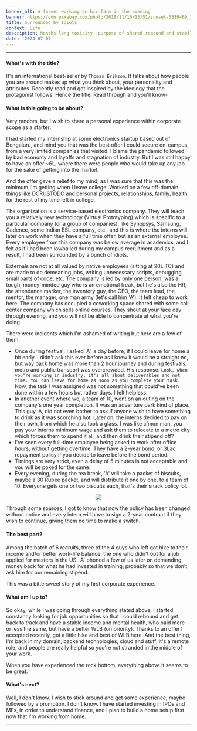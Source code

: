 ```yaml
---
banner_alt: A farmer working on his farm in the evening
banner: https://cdn.pixabay.com/photo/2018/11/16/13/51/sunset-3819469_1280.jpg
title: Surrounded by Idiots
context: Life
description: Months long toxicity, purpose of shared rebound and stability.
date: '2024-07-07'
---
```


---

#### What's with the title?

It's an international best-seller by `Thomas Erikson`. It talks about how people you are around makes up what you think about, your personality and attributes. Recently read and got inspired by the ideology that the protagonist follows. Hence the title. Read through and you'll know-

#### What is this going to be about?

Very random, but I wish to share a personal experience within corporate scope as a starter:

I had started my internship at some electronics startup based out of Bengaluru, and mind you that was the best offer I could secure on-campus, from a very limited companies that visited. I blame the pandamic followed by bad economy and layoffs and stagnation of industry. But I was still happy to have an offer ~6L, where there were people who would take up any job for the sake of getting into the market.

And the offer gave a relief to my mind, as I was sure that this was the minimum I'm getting when I leave college. Worked on a few off-domain things like DCRUSTODC and personal projects, relationships, family, health, for the rest of my time left in college.

The organization is a service-based electronics company. They will teach you a relatively new technology (Virtual Prototyping) which is specific to a particular company (or a group of companies), like Synopsys, Samsung, Cadence, some Indian ESL company, etc., and this is where the interns will later on work when they have a full time offer, but as an external employee. Every employee from this company was below average in academics, and I felt as if I had been lowballed during my campus recruitment and as a result, I had been surrounded by a bunch of idiots.

Externals are not at all valued by native employees (sitting at 20L TC) and are made to do demeaning jobs, writing unnecessary scripts, debugging small parts of code, etc. The company is led by only one person, was a tough, money-minded guy who is an emotional freak, but he's also the HR, the attendance marker, the inventory guy, the CEO, the team lead, the mentor, the manager, one man army (let's call him 'A'). It felt cheap to work here. The company has occupied a coworking space shared with some call center company which sells online courses. They shout at your face day through evening, and you will not be able to concentrate at what you're doing.

There were incidents which I'm ashamed of writing but here are a few of them:
- Once during festival, I asked 'A', a day before, if I could leave for home a bit early. I didn't ask this ever before as I knew it would be a straight no, but way back home was more than 2 hour journey and during festivals, metro and public transport was overcrowded. His response: `Look, when you're working in industry, it's all about deliverables and not time. You can leave for home as soon as you complete your task.` Now, the task I was assigned was not something that could've been done within a few hours but rather days. I felt helpless.
- In another event where we, a team of 10, went on an outing on the company's one year completion. It was an adventure park kind of place. This guy, A, did not even bother to ask if anyone wish to have something to drink as it was scorching hot. Later on, the interns decided to pay on their own, from which he also took a glass. I was like c'mon man, you pay your interns minimum wage and ask them to relocate to a metro city which forces them to spend it all, and then drink their stipend off?
- I've seen every full-time employee being asked to work after office hours, without getting overtime. They have a 2-year bond, or 3Lac repayment policy if you decide to leave before the bond period.
- Timings are very strict, even a delay of 5 minutes is not acceptable and you will be poked for the same.
- Every evening, during the tea break, 'A' will take a packet of biscuits, maybe a 30 Rupee packet, and will distribute it one by one, to a team of 10. Everyone gets one or two biscuits each, that's their snack policy lol.

<center>
    <img src="https://cdn.statically.io/gh/thatsameguyokay/images/main/Aarohin.jpg" style={{width: "90%"}}></img>
</center>

Through some sources, I got to know that now the policy has been changed without notice and every intern will have to sign a 2-year contract if they wish to continue, giving them no time to make a switch.

#### The best part?

Among the batch of 6 recruits, three of the 4 guys who left got hike to their income and/or better work-life balance, the one who didn't opt for a job applied for masters in the US. 'A' phoned a few of us later on demanding money back for what he had invested in training, probably so that we don't ask him for our remaining stipend.

This was a bittersweet story of my first corporate experience.

#### What am I up to?

So okay, while I was going through everything stated above, I started constantly looking for job opportunities so that I could rebound and get back to track and have a stable income and mental health, who paid more or less the same, but have a better WLB (on priority). Thanks to an offer I accepted recently, got a little hike and best of WLB here. And the best thing, I'm back in my domain, backend technologies, cloud and stuff, it's a remote role, and people are really helpful so you're not stranded in the middle of your work.

When you have experienced the rock bottom, everything above it seems to be great.

#### What's next?

Well, I don't know. I wish to stick around and get some experience, maybe followed by a promotion. I don't know. I have started investing in IPOs and MFs, in order to understand finance, and I plan to build a home setup first now that I'm working from home.

---
